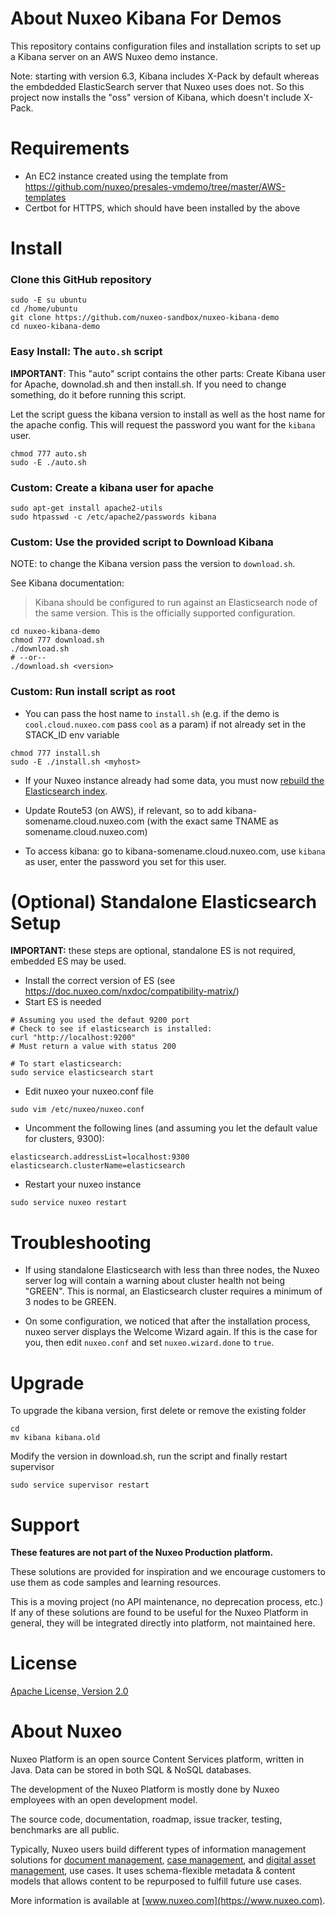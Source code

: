 # About Nuxeo Kibana For Demos

This repository contains configuration files and installation scripts to set up a Kibana server on an AWS Nuxeo demo instance.

Note: starting with version 6.3, Kibana includes X-Pack by default whereas the embdedded ElasticSearch server that Nuxeo uses does not. So this project now installs the "oss" version of Kibana, which doesn't include X-Pack.

# Requirements

* An EC2 instance created using the template from https://github.com/nuxeo/presales-vmdemo/tree/master/AWS-templates
* Certbot for HTTPS, which should have been installed by the above

# Install

### Clone this GitHub repository

```
sudo -E su ubuntu
cd /home/ubuntu
git clone https://github.com/nuxeo-sandbox/nuxeo-kibana-demo
cd nuxeo-kibana-demo
```

### Easy Install: The `auto.sh` script

**IMPORTANT**: This "auto" script contains the other parts: Create Kibana user for Apache, downolad.sh and then install.sh. If you need to change something, do it before running this script.

Let the script guess the kibana version to install as well as the host name for the apache config. This will request the password you want for the `kibana` user.

```
chmod 777 auto.sh
sudo -E ./auto.sh
```

### Custom: Create a kibana user for apache

```
sudo apt-get install apache2-utils
sudo htpasswd -c /etc/apache2/passwords kibana
```

### Custom: Use the provided script to Download Kibana

NOTE: to change the Kibana version pass the version to `download.sh`.

See Kibana documentation:
> Kibana should be configured to run against an Elasticsearch node of the same version. This is the officially supported configuration.

```
cd nuxeo-kibana-demo
chmod 777 download.sh
./download.sh
# --or--
./download.sh <version>
```

### Custom: Run install script as root
  * You can pass the host name to `install.sh` (e.g. if the demo is `cool.cloud.nuxeo.com` pass `cool` as a param) if not already set in the STACK_ID env variable

```
chmod 777 install.sh
sudo -E ./install.sh <myhost>
```

* If your Nuxeo instance already had some data, you must now [rebuild the Elasticsearch index](https://doc.nuxeo.com/display/ADMINDOC/Elasticsearch+Setup#ElasticsearchSetup-RebuildingtheIndexRebuildingtheIndex).

* Update Route53 (on AWS), if relevant, so to add kibana-somename.cloud.nuxeo.com (with the exact same TNAME as somename.cloud.nuxeo.com)

* To access kibana:  go to kibana-somename.cloud.nuxeo.com, use `kibana` as user, enter the password you set for this user.

# (Optional) Standalone Elasticsearch Setup

**IMPORTANT:** these steps are optional, standalone ES is not required, embedded ES may be used.

* Install the correct version of ES (see https://doc.nuxeo.com/nxdoc/compatibility-matrix/)
* Start ES is needed

```
# Assuming you used the defaut 9200 port
# Check to see if elasticsearch is installed:
curl "http://localhost:9200"
# Must return a value with status 200

# To start elasticsearch:
sudo service elasticsearch start
```

* Edit nuxeo your nuxeo.conf file

```
sudo vim /etc/nuxeo/nuxeo.conf
```

* Uncomment the following lines (and assuming you let the default value for clusters, 9300):

```
elasticsearch.addressList=localhost:9300
elasticsearch.clusterName=elasticsearch
```

* Restart your nuxeo instance

```
sudo service nuxeo restart
```


# Troubleshooting

* If using standalone Elasticsearch with less than three nodes, the Nuxeo server log will contain a warning about cluster health not being "GREEN". This is normal, an Elasticsearch cluster requires a minimum of 3 nodes to be GREEN.

* On some configuration, we noticed that after the installation process, nuxeo server displays the Welcome Wizard again. If this is the case for you, then edit `nuxeo.conf` and set `nuxeo.wizard.done` to `true`.

# Upgrade

To upgrade the kibana version, first delete or remove the existing folder

```
cd
mv kibana kibana.old
```

Modify the version in download.sh, run the script and finally restart supervisor

```
sudo service supervisor restart
```


# Support

**These features are not part of the Nuxeo Production platform.**

These solutions are provided for inspiration and we encourage customers to use them as code samples and learning resources.

This is a moving project (no API maintenance, no deprecation process, etc.) If any of these solutions are found to be useful for the Nuxeo Platform in general, they will be integrated directly into platform, not maintained here.

# License

[Apache License, Version 2.0](http://www.apache.org/licenses/LICENSE-2.0.html)

# About Nuxeo

Nuxeo Platform is an open source Content Services platform, written in Java. Data can be stored in both SQL & NoSQL databases.

The development of the Nuxeo Platform is mostly done by Nuxeo employees with an open development model.

The source code, documentation, roadmap, issue tracker, testing, benchmarks are all public.

Typically, Nuxeo users build different types of information management solutions for [document management](https://www.nuxeo.com/solutions/document-management/), [case management](https://www.nuxeo.com/solutions/case-management/), and [digital asset management](https://www.nuxeo.com/solutions/dam-digital-asset-management/), use cases. It uses schema-flexible metadata & content models that allows content to be repurposed to fulfill future use cases.

More information is available at [www.nuxeo.com](https://www.nuxeo.com).
